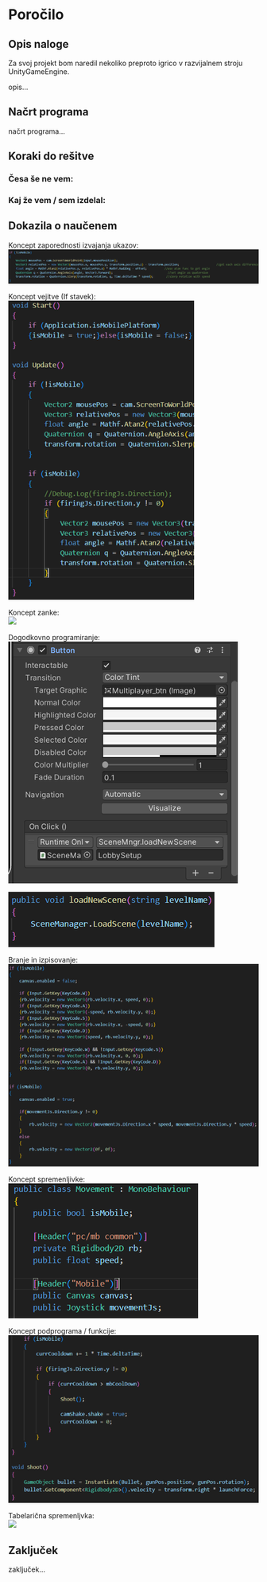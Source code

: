 # Poročilo
## Opis naloge

Za svoj projekt bom naredil nekoliko preproto igrico v razvijalnem stroju UnityGameEngine.

opis...

## Načrt programa

načrt programa...

## Koraki do rešitve

### Česa še ne vem:


### Kaj že vem / sem izdelal:

## Dokazila o naučenem

Koncept zaporednosti izvajanja ukazov: <br>
![](Slike%20v%20PNG/zaporedjedogodkov.png)

Koncept vejitve (If stavek): <br>
![](Slike%20v%20PNG/vejedogodkov.png)

Koncept zanke: <br>
![](Slike%20v%20PNG/.png)

Dogodkovno programiranje: <br>
![](Slike%20v%20PNG/interaktivnigumbi.png)

![](Slike%20v%20PNG/buttonclickevent.png)

Branje in izpisovanje: <br>
![](Slike%20v%20PNG/inputdogodki.png)

Koncept spremenljivke: <br>
![](Slike%20v%20PNG/spremenljivke.png)

Koncept podprograma / funkcije: <br>
![](Slike%20v%20PNG/funkcija.png)

Tabelarična spremenljvka: <br>
![](Slike%20v%20PNG/.png)

## Zaključek

zaključek...
